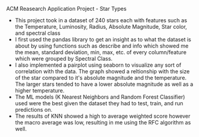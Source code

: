 ACM Reasearch Application Project - Star Types

* This project took in a dataset of 240 stars each with features such as the Temperature, Luminosity, Radius, Absolute Magnitude, Star color, and spectral class
* I first used the pandas library to get an insight as to what the dataset is about by using functions such as describe and info which showed me the mean, 
standard deviation, min, max, etc. of every column/feature which were grouped by Spectral Class.
* I also implemented a pairplot using seaborn to visualize any sort of correlation with the data. The graph showed a reltionship with the size of the star compared to it's absolute magnitude and the temperature. The larger stars tended to have a lower absolute magnitude as well as a higher temperature.
* The ML models (K Nearest Neighbors and Random Forest Classifier) used were the best given the dataset they had to test, train, and run predictions on. 
* The results of KNN showed a high to average weighted score however the macro average was low, resulting in me using the RFC algorithm as well.
